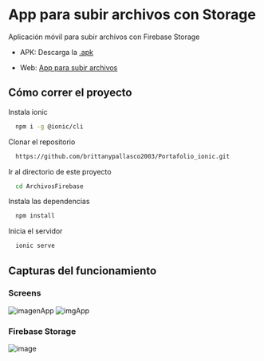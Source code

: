 # App para subir archivos con Storage

Aplicación móvil para subir archivos con Firebase Storage
 
- APK: Descarga la [.apk](src/assets/app-debug.apk)

- Web: [App para subir archivos](https://a-fa60d.web.app/home)


## Cómo correr el proyecto

Instala ionic

```bash
  npm i -g @ionic/cli 
```


Clonar el repositorio

```bash
  https://github.com/brittanypallasco2003/Portafolio_ionic.git
```

Ir al directorio de este proyecto

```bash
  cd ArchivosFirebase
```

Instala las dependencias

```bash
  npm install
```

Inicia el servidor

```bash
  ionic serve
```

## Capturas del funcionamiento

### Screens
![imagenApp](https://github.com/brittanypallasco2003/Portafolio_ionic/assets/117743650/c1e51324-4175-4e3c-b54f-161933fb80bf)
![imgApp](https://github.com/brittanypallasco2003/Portafolio_ionic/assets/117743650/10b6639b-4ffc-4d3b-9bd2-2361cfa14c52)


### Firebase Storage
![image](https://github.com/brittanypallasco2003/Portafolio_ionic/assets/117743650/c30a7897-2aca-4d86-9659-646afae92003)




